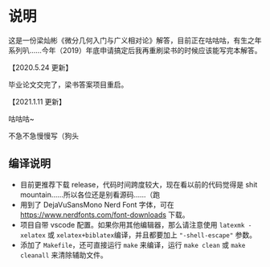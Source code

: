 # 说明

这是一份梁灿彬《微分几何入门与广义相对论》解答，目前正在咕咕咕，有生之年系列叭……今年（2019）年底申请搞定后我再重刷梁书的时候应该能写完本解答。

【2020.5.24 更新】

毕业论文交完了，梁书答案项目重启。

【2021.1.11 更新】

咕咕咕~

不急不急慢慢写（狗头

## 编译说明

- 目前更推荐下载 release，代码时间跨度较大，现在看以前的代码觉得是 shit mountain……所以各位还是别看源码……（跑
- 用到了 DejaVuSansMono Nerd Font 字体，可在 https://www.nerdfonts.com/font-downloads 下载。
- 项目自带 vscode 配置。如果你用其他编辑器，那么请注意使用 `latexmk -xelatex` 或 `xelatex+biblatex`编译，并且都要加上 `"-shell-escape"` 参数。
- 添加了 `Makefile`，还可直接运行 `make` 来编译，运行 `make clean` 或 `make cleanall` 来清除辅助文件。
<!-- - 代码未经兼容性测试（废话我只是写一个答案而已）我自己跑过的平台有 `win10 + TeX live 2020`、`wsl2 + TeX live 2019`、`ubuntu + TeX live 2020`，如果你的电脑上编译不了就下 release 叭 -->
